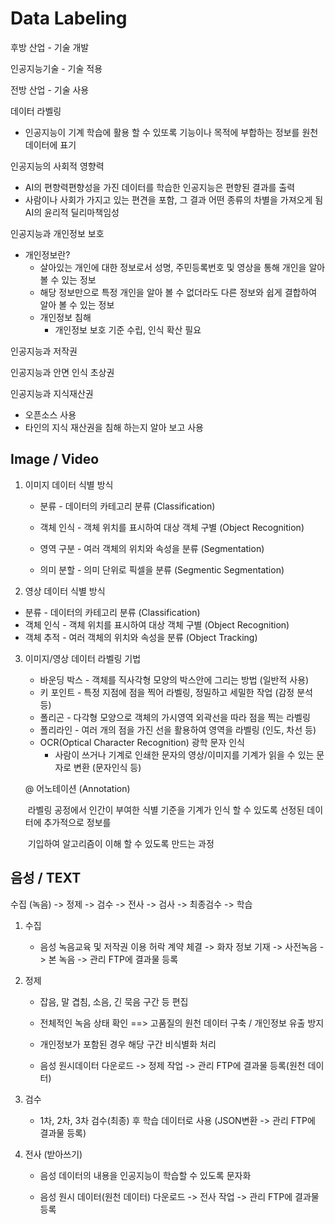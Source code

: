 # Data Labeling

후방 산업 - 기술 개발

인공지능기술 - 기술 적용

전방 산업 - 기술 사용

데이터 라벨링

* 인공지능이 기계 학습에 활용 할 수 있또록 기능이나 목적에 부합하는 정보를 원천데이터에 표기

인공지능의 사회적 영향력

- AI의 편향력편향성을 가진 데이터를 학습한 인공지능은 편향된 결과를 출력
- 사람이나 사회가 가지고 있는 편견을 포함, 그 결과 어떤 종류의 차별을 가져오게 됨AI의 윤리적 딜리마책임성

인공지능과 개인정보 보호

- 개인정보란?
  - 살아있는 개인에 대한 정보로서 성명, 주민등록번호 및 영상을 통해 개인을 알아 볼 수 있는 정보
  - 해당 정보만으로 특정 개인을 알아 볼 수 없더라도 다른 정보와 쉽게 결합하여 알아 볼 수 있는 정보
  - 개인정보 침해
      - 개인정보 보호 기준 수립, 인식 확산 필요

인공지능과 저작권

인공지능과 안면 인식 초상권

인공지능과 지식재산권

- 오픈소스 사용
- 타인의 지식 재산권을 침해 하는지 알아 보고 사용

## Image / Video

1. 이미지 데이터 식별 방식

   * 분류 - 데이터의 카테고리 분류 (Classification)

   * 객체 인식 - 객체 위치를 표시하여 대상 객체 구별 (Object Recognition)

   * 영역 구분 - 여러 객체의 위치와 속성을 분류 (Segmentation)

   * 의미 분할 - 의미 단위로 픽셀을 분류 (Segmentic Segmentation)

     

2.  영상 데이터 식별 방식

   * 분류 - 데이터의 카테고리 분류 (Classification)
   * 객체 인식 - 객체 위치를 표시하여 대상 객체 구별 (Object Recognition)
   * 객체 추적 - 여러 객체의 위치와 속성을 분류 (Object Tracking)

3. 이미지/영상 데이터 라벨링 기법

   * 바운딩 박스 - 객체를 직사각형 모양의 박스안에 그리는 방법 (일반적 사용)
   * 키 포인트 - 특정 지점에 점을 찍어 라벨링, 정밀하고 세밀한 작업 (감정 분석 등)
   * 폴리곤 - 다각형 모양으로 객체의 가시영역 외곽선을 따라 점을 찍는 라벨링
   * 폴리라인 - 여러 개의 점을 가진 선을 활용하여 영역을 라벨링 (인도, 차선 등)
   * OCR(Optical Character Recognition) 광학 문자 인식
     - 사람이 쓰거나 기계로 인쇄한 문자의 영상/이미지를 기계가 읽을 수 있는 문자로 변환 (문자인식 등)

   @ 어노테이션 (Annotation)

   ​		라벨링 공정에서 인간이 부여한 식별 기준을 기계가 인식 할 수 있도록 선정된 데이터에 추가적으로 정보를 

   ​		기입하여 알고리즘이 이해 할 수 있도록 만드는 과정

## 음성 / TEXT

수집 (녹음) -> 정제 -> 검수 -> 전사 -> 검사 -> 최종검수 -> 학습

1. 수집
   - 음성 녹음교육 및 저작권 이용 허락 계약 체결 -> 화자 정보 기재 -> 사전녹음 -> 본 녹음 -> 관리 FTP에 결과물 등록

2. 정제

   - 잡음, 말 겹침, 소음, 긴 묵음 구간 등 편집
   - 전체적인 녹음 상태 확인                                               ==>      고품질의 원천 데이터 구축 / 개인정보 유출 방지
   - 개인정보가 포함된 경우 해당 구간 비식별화 처리

   - 음성 원시데이터 다운로드 -> 정제 작업 -> 관리 FTP에 결과물 등록(원천 데이터)

3. 검수

   - 1차, 2차, 3차 검수(최종) 후 학습 데이터로 사용 (JSON변환 -> 관리 FTP에 결과물 등록)

4. 전사 (받아쓰기)

   - 음성 데이터의 내용을 인공지능이 학습할 수 있도록 문자화

   - 음성 원시 데이터(원천 데이터) 다운로드 -> 전사 작업 -> 관리 FTP에 결과물 등록
